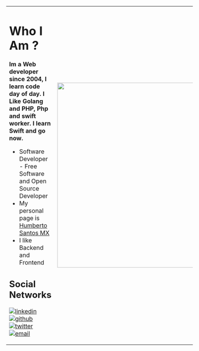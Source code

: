 <table>
  <tr>
    <td>
      <h1> Who I Am ? </h1>
      <b>Im a Web developer since 2004, I learn code day of day. I Like Golang and PHP, Php and swift worker. I learn Swift and go now.</b>
      <ul>
        <li>Software Developer - Free Software and Open Source Developer</li>
        <li>My personal page is <a href="https://humbertosantosmx" alt="Humberto Santos">Humberto Santos MX</a></li>
        <li>I like Backend and Frontend</li>
      </ul>  
     <h2> Social Networks </h2>
        <p float="left">
  
  [![linkedin](https://user-images.githubusercontent.com/25087769/87172072-530a5080-c2dc-11ea-8e2c-8ee4dbf3394b.png)](https://www.linkedin.com/in/humberto-santos-huan) &nbsp;&nbsp;
  [![github](https://user-images.githubusercontent.com/25087769/87176037-2c4f1880-c2e2-11ea-8a13-41c90b711b9f.png)](https://github.com/go0hum) &nbsp;&nbsp;
  [![twitter](https://user-images.githubusercontent.com/25087769/87172407-de83e180-c2dc-11ea-9479-a894758266c3.png)](https://twitter.com/go0hum) &nbsp;&nbsp;
  [![email](https://user-images.githubusercontent.com/25087769/87174308-a4680f00-c2df-11ea-90b0-5fa1fa76d2f1.png)](mailto:humbertosantosmx@protonmail.com)
 
</p>
      </td>   
     <td>
      <img src="https://github.com/humbertosantosmx/humbertosantosmx/blob/master/img/humberto.jpg" width="500">
     </td>
   </tr>
</table>
